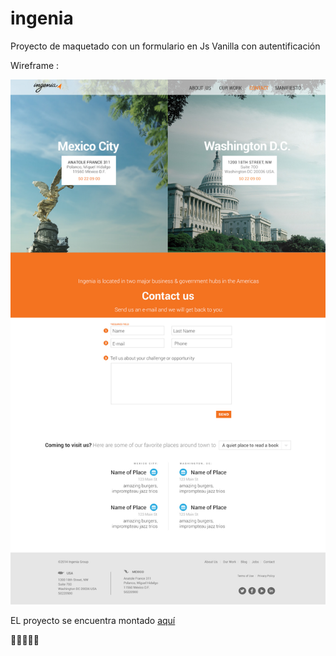 # ingenia

Proyecto de maquetado con un formulario en Js Vanilla con autentificación

Wireframe : 

![alt text](https://github.com/Merak1/ingenia/blob/master/contact.jpg "Wireframe")


EL proyecto se encuentra montado [aquí](https://merak1.github.io/ingenia/)


🐳🐳🐳🐳🐳
